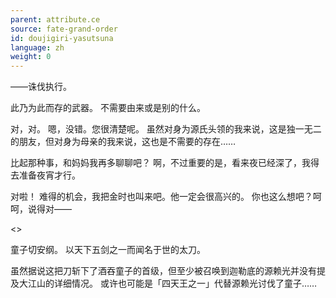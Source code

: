 ```yaml
---
parent: attribute.ce
source: fate-grand-order
id: doujigiri-yasutsuna
language: zh
weight: 0
---
```


——诛伐执行。

此乃为此而存的武器。
不需要由来或是别的什么。

对，对。
嗯，没错。您很清楚呢。
虽然对身为源氏头领的我来说，这是独一无二的朋友，但对身为母亲的我来说，这也是不需要的存在……

比起那种事，和妈妈我再多聊聊吧？
啊，不过重要的是，看来夜已经深了，我得去准备夜宵才行。

对啦！
难得的机会，我把金时也叫来吧。他一定会很高兴的。
你也这么想吧？呵呵，说得对——

<>

童子切安纲。
以天下五剑之一而闻名于世的太刀。

虽然据说这把刀斩下了酒吞童子的首级，但至少被召唤到迦勒底的源赖光并没有提及大江山的详细情况。
或许也可能是「四天王之一」代替源赖光讨伐了童子……
